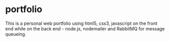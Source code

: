 # portfolio
This is a personal web portfolio using html5, css3, javascript on the front end while on the back end - node.js, nodemailer and RabbitMQ for message queueing.
